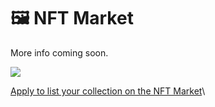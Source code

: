 # 🖼 NFT Market

More info coming soon.

![](../.gitbook/images/screen-shot-2021-09-29-at-21.11.40.png)

[Apply to list your collection on the NFT Market](../contact-us/nft-market-applications.md)\

